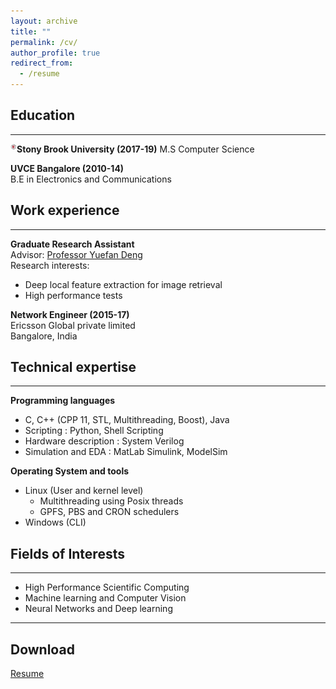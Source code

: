 ```yaml
---
layout: archive
title: ""
permalink: /cv/
author_profile: true
redirect_from:
  - /resume
---
```

## Education
------  
<img align="left" width="10" src="/images/SBU_logo_1.jpg">  
<b>Stony Brook University (2017-19)</b>  
M.S Computer Science  

<b>UVCE Bangalore (2010-14)</b>  
B.E in Electronics and Communications <br/>


## Work experience
-----
<b>Graduate Research Assistant</b>  
Advisor: <span style="color:blue"><a href='https://www.stonybrook.edu/commcms/ams/people/_faculty_profiles/deng'>Professor Yuefan Deng</a></span>  
Research interests:  
   - Deep local feature extraction for image retrieval
   - High performance tests  

<b>Network Engineer (2015-17)</b>  
Ericsson Global private limited  
Bangalore, India<br/>


## Technical expertise
------
<b>Programming languages</b>
   * C, C++ (CPP 11, STL, Multithreading, Boost), Java
   * Scripting : Python, Shell Scripting
   * Hardware description : System Verilog
   * Simulation and EDA : MatLab Simulink, ModelSim  

<b>Operating System and tools</b>
* Linux (User and kernel level)
  * Multithreading using Posix threads
  * GPFS, PBS and CRON schedulers
* Windows (CLI)<br/>


## Fields of Interests
-----
* High Performance Scientific Computing
* Machine learning and Computer Vision
* Neural Networks and Deep learning

-----
## Download

<span style="color:blue"><a href='http://www.karthik4293.me/files/Resume.pdf' target='_blank'>Resume</a></span>  
